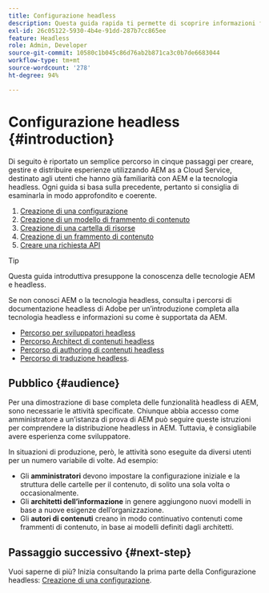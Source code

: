 ```yaml
---
title: Configurazione headless
description: Questa guida rapida ti permette di scoprire informazioni fondamentali sulle potenti funzionalità headless di AEM as a Cloud Service, tra cui modelli di contenuto, frammenti di contenuto e API di GraphQL.
exl-id: 26c05122-5930-4b4e-91dd-287b7cc865ee
feature: Headless
role: Admin, Developer
source-git-commit: 10580c1b045c86d76ab2b871ca3c0b7de6683044
workflow-type: tm+mt
source-wordcount: '278'
ht-degree: 94%

---
```


# Configurazione headless {#introduction}

Di seguito è riportato un semplice percorso in cinque passaggi per creare, gestire e distribuire esperienze utilizzando AEM as a Cloud Service, destinato agli utenti che hanno già familiarità con AEM e la tecnologia headless. Ogni guida si basa sulla precedente, pertanto si consiglia di esaminarla in modo approfondito e coerente.

1. [Creazione di una configurazione ](create-configuration.md)
1. [Creazione di un modello di frammento di contenuto](create-content-model.md)
1. [Creazione di una cartella di risorse](create-assets-folder.md)
1. [Creazione di un frammento di contenuto](create-content-fragment.md)
1. [Creare una richiesta API](create-api-request.md)

>[!TIP]
>
>Questa guida introduttiva presuppone la conoscenza delle tecnologie AEM e headless.
>
>Se non conosci AEM o la tecnologia headless, consulta i percorsi di documentazione headless di Adobe per un’introduzione completa alla tecnologia headless e informazioni su come è supportata da AEM.
>
>* [Percorso per sviluppatori headless](/help/journey-headless/developer/overview.md)
>* [Percorso Architect di contenuti headless](/help/journey-headless/architect/overview.md)
>* [Percorso di authoring di contenuti headless](/help/journey-headless/author/overview.md)
>* [Percorso di traduzione headless](/help/journey-headless/translation/overview.md).

## Pubblico {#audience}

Per una dimostrazione di base completa delle funzionalità headless di AEM, sono necessarie le attività specificate. Chiunque abbia accesso come amministratore a un’istanza di prova di AEM può seguire queste istruzioni per comprendere la distribuzione headless in AEM. Tuttavia, è consigliabile avere esperienza come sviluppatore.

In situazioni di produzione, però, le attività sono eseguite da diversi utenti per un numero variabile di volte. Ad esempio:

* Gli **amministratori** devono impostare la configurazione iniziale e la struttura delle cartelle per il contenuto, di solito una sola volta o occasionalmente.
* Gli **architetti dell’informazione** in genere aggiungono nuovi modelli in base a nuove esigenze dell’organizzazione.
* Gli **autori di contenuti** creano in modo continuativo contenuti come frammenti di contenuto, in base ai modelli definiti dagli architetti.

## Passaggio successivo {#next-step}

Vuoi saperne di più? Inizia consultando la prima parte della Configurazione headless: [Creazione di una configurazione](create-configuration.md).

